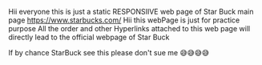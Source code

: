 Hii everyone this is just a static RESPONSIIVE web page of Star Buck main page https://www.starbucks.com/
Hii this webPage is just for practice purpose
All the order and other Hyperlinks attached to this web page will directly lead to the official webpage of Star Buck

If by chance StarBuck see this 
please don't sue me
😅😅😅😅
